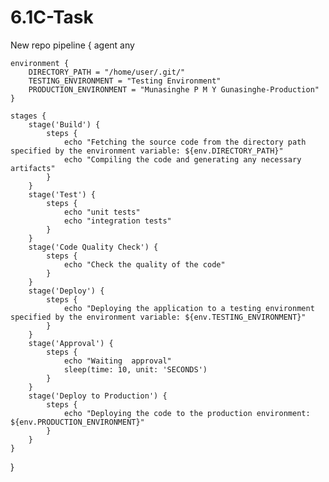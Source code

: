 # 6.1C-Task
New repo
pipeline {
    agent any
    
    environment {
        DIRECTORY_PATH = "/home/user/.git/"
        TESTING_ENVIRONMENT = "Testing Environment"
        PRODUCTION_ENVIRONMENT = "Munasinghe P M Y Gunasinghe-Production"
    }
    
    stages {
        stage('Build') {
            steps {
                echo "Fetching the source code from the directory path specified by the environment variable: ${env.DIRECTORY_PATH}"
                echo "Compiling the code and generating any necessary artifacts"
            }
        }
        stage('Test') {
            steps {
                echo "unit tests"
                echo "integration tests"
            }
        }
        stage('Code Quality Check') {
            steps {
                echo "Check the quality of the code"
            }
        }
        stage('Deploy') {
            steps {
                echo "Deploying the application to a testing environment specified by the environment variable: ${env.TESTING_ENVIRONMENT}"
            }
        }
        stage('Approval') {
            steps {
                echo "Waiting  approval"
                sleep(time: 10, unit: 'SECONDS')
            }
        }
        stage('Deploy to Production') {
            steps {
                echo "Deploying the code to the production environment: ${env.PRODUCTION_ENVIRONMENT}"
            }
        }
    }
}
